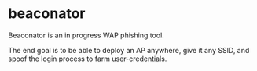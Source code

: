 # beaconator
Beaconator is an in progress WAP phishing tool.

The end goal is to be able to deploy an AP anywhere, give it any SSID, and spoof the login process to farm user-credentials.
